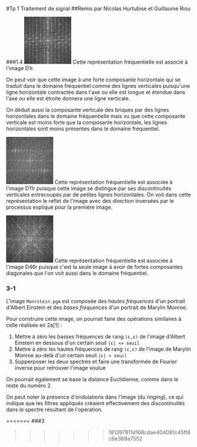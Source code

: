 #Tp 1 Traitement de signal
##Remis par Nicolas Hurtubise et Guillaume Riou

###1.4
![](image-TpIFT3205-1-4a.png) Cette représentation fréquentielle est associé à l'image D1r. 

On peut voir que cette image à une forte composante horizontale qui se traduit dans le domaine fréquentiel comme des lignes verticales puisqu'une ligne horizontale contractée dans l'axe ou elle est longue et étendue dans l'axe ou elle est étroite donnera une ligne verticale. 

On déduit aussi la composante verticale des briques par des lignes horizontales dans le domaine fréquentielle mais vu que cette composante verticale est moins forte que la composante horizontale, les lignes horizontales sont moins présentes dans le domaine fréquentiel.

![](image-TpIFT3205-1-4b.png) Cette représentation fréquentielle est associée à l'image D11r puisque cette image se distingue par ses discontinuités verticales entrecoupés par de petites lignes horizontales. On voit dans cette représentation le reflet de l'image avec des direction inversées par le processus expliqué pour la première image.

![](image-TpIFT3205-1-4c.png) Cette représentation fréquentielle est associée à l'image D46r puisque c'est la seule image à avoir de fortes composantes diagonales que l'on voit aussi dans le domaine fréquentiel.

### 3-1

L'image `Monrstein.pgm` est composée des *hautes fréquences* d'un portrait d'Albert Einstein et des *bases fréquences* d'un portrait de Marylin Monroe.

Pour construire cette image, on pourrait faire des opérations similaires à celle réalisée en 2a[1] :

1. Mettre à zéro les basses fréquences de rang `(ε,ε)` de l'image d'Albert Einstein en dessous d'un certain seuil `|ε| <= seuil`
2. Mettre à zéro les hautes fréquences de rang `(ε,ε)` de l'image de Marylin Monroe au-delà d'un certain seuil `|ε| > seuil`
3. Supperposer les deux spectres et faire une transformée de Fourier inverse pour retrouver l'image voulue

On pourrait également se base la distance Euclidienne, comme dans le reste du numéro 2.

On peut noter la présence d'ondulations dans l'image (du *ringing*), ce qui indique que les filtres appliqués créaient effectivement des discontinuités dans le spectre résultant de l'opération.

=======
###3
>>>>>>> 181397811d168cdae404081c45ff4c6e388e7552
